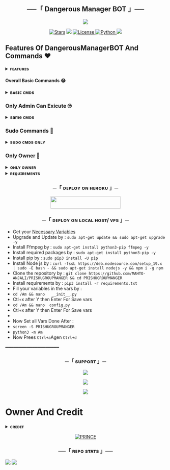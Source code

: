 
<h2 align="center">
    ──「 Dangerous Manager BOT 」──
</h2>

<p align="center">
  <img src="https://te.legra.ph/file/e256025e395b0417dbd34.jpg">
</p>

<p align="center">
<a href="https://github.com/MAHTO-ANJALI/PRISHUGROUPMANGER/stargazers"><img src="https://img.shields.io/github/stars/MAHTO-ANJALI/PRISHUGROUPMANGER?color=black&logo=github&logoColor=black&style=for-the-badge" alt="Stars" /></a>
<a href="https://github.com/MAHTO-ANJALI/PRISHUGROUPMANGER/network/members"> <img src="https://img.shields.io/github/forks/MAHTO-ANJALI/PRISHUGROUPMANGER?color=black&logo=github&logoColor=black&style=for-the-badge" /></a>
<a href="https://github.com/MAHTO-ANJALI/PRISHUGROUPMANGER/blob/main/LICENSE"> <img src="https://img.shields.io/badge/License-MIT-blueviolet?style=for-the-badge" alt="License" /> </a>
<a href="https://www.python.org/"> <img src="https://img.shields.io/badge/Written%20in-Python-orange?style=for-the-badge&logo=python" alt="Python" /> </a>
<a href="https://github.com/MAHTO-ANJALI/PRISHUGROUPMANGER/commits/MAHTO-ANJALI"> <img src="https://img.shields.io/github/last-commit/MAHTO-ANJALI/PRISHUGROUPMANGER?color=blue&logo=github&logoColor=green&style=for-the-badge" /></a>
</p>

## Features Of DangerousManagerBOT And Commands ❤️

<details>
<summary><b>ғᴇᴀᴛᴜʀᴇs</b></summary>
<br>

- Thumbnail Support
- Audio And Video
- Gban User
- Settings
- Control with buttons
- Lyrics Scrapper
- Broadcast Bot
- Statistic Collector
- Block / Unblock (restrict user for using your bot)
</details>

#### Overall Basic Commands 😂
<details>
<summary><b>ʙᴀsɪᴄ ᴄᴍᴅs</b></summary>
<br>

- `/ban <song name>` - user ban from group 
- `/unban` - bandded user unban 
- `/song <song name>` - download songs you want quickly
- `/search <query>` - search videos on youtube with details
- `/vsong <song name>` - download videos you want quickly
- `/lyric <song name>` - lyrics scrapper
</details>

### Only Admin Can Exicute 🙄

<details>
<summary><b>same ᴄᴍᴅs</b></summary>
<br>

- `/promote` - make new admin
- `/demote` - downgread from admin / demote
- `/mute` - mute in group chat 
- `/unmute` - unmute muted user
- `/filters` - List all active filters saved in the chat.
- `/ping` - check the bot ping status
- `/modcheck` -  Check a user's modcheck status in this chat.
- `/modlist ` -  List all mod users.
- `/unmod ` - Unmod of a user. They will now can't ban, mute and warn anAm.
- `/tgt ` - Get Telegraph Link of Replied Text
</details>

### Sudo Commands 🤭
<details>
<summary><b>sᴜᴅᴏ ᴄᴍᴅs ᴏɴʟʏ</b></summary>
<br>
- `/gban` - gban user
- `/stats` - bot n users stats check
</details>
    
### Only Owner 🙈
<details>
<summary><b>ᴏɴʟʏ ᴏᴡɴᴇʀ</b></summary>
<br>
 `/broadcast` - order the assistant to leave all groups
</details>


</details>

<details>
<summary><b>ʀᴇǫᴜɪʀᴇᴍᴇɴᴛs</b></summary>
<br>
    
- [ᴘʏᴛʜᴏɴ𝟹.10](https://www.python.org/downloads/release/python-390/)
- [ᴛᴇʟᴇɢʀᴀᴍ ᴀᴘɪ ᴋᴇʏ](https://docs.pyrogram.org/intro/setup#api-keys)
- [ᴛᴇʟᴇɢʀᴀᴍ ʙᴏᴛ ᴛᴏᴋᴇɴ](https://telegram.dog/botfather)
 
</details>


<h3 align="center">
    ─「 ᴅᴇᴩʟᴏʏ ᴏɴ ʜᴇʀᴏᴋᴜ 」─
</h3>

<p align="center"><a href="https://dashboard.heroku.com/new?template=https://github.com/MAHTO-ANJALI/PRISHUGROUPMANGER"> <img src="https://img.shields.io/badge/Deploy%20On%20Heroku-black?style=for-the-badge&logo=heroku" width="220" height="38.45"/></a></p>

<h3 align="center">
    ─「 ᴅᴇᴩʟᴏʏ ᴏɴ ʟᴏᴄᴀʟ ʜᴏsᴛ/ ᴠᴘs 」─
</h3>

- Get your [Necessary Variables](https://github.com/MAHTO-ANJALI/PRISHUGROUPMANGER/blob/main/sample.env)
- Upgrade and Update by :
`sudo apt-get update && sudo apt-get upgrade -y`
- Install Ffmpeg by :
`sudo apt-get install python3-pip ffmpeg -y`
- Install required packages by :
`sudo apt-get install python3-pip -y`
- Install pip by :
`sudo pip3 install -U pip`
- Install Node js by :
`curl -fssL https://deb.nodesource.com/setup_19.x | sudo -E bash - && sudo apt-get install nodejs -y && npm i -g npm`
- Clone the repository by :
`git clone https://github.com/MAHTO-ANJALI/PRISHUGROUPMANGER && cd PRISHUGROUPMANGER`
- Install requirements by :
`pip3 install -r requirements.txt`
- Fill your variables in the vars by :
- `cd /Am && nano   __init__.py`
- Ctl+x after Y then Enter For Save vars
- `cd /Am && nano  config.py`
- Ctl+x after Y then Enter For Save vars
- 
- Now Set all Vars Done After :
- `screen -S PRISHUGROUPMANGER`
- `python3 -m Am`
- Now Prees `Ctrl+a`Agen  `Ctrl+d`

━━━━━━━━━━━━━━━━━━━━

<h3 align="center">
    ─「 sᴜᴩᴩᴏʀᴛ 」─
</h3>

<p align="center">
<a href="https://t.me/DANGEROUS_FIGHTER_GROUP"><img src="https://img.shields.io/badge/-Support%20Group-blue.svg?style=for-the-badge&logo=Telegram"></a>
</p>

<p align="center">
<a href="https://telegram.me/RBGOFFICIAL1"><img src="https://img.shields.io/badge/-Support%20Channel-blue.svg?style=for-the-badge&logo=Telegram"></a>
</p>

<p align="center">
<a href="https://telegram.me/N3ON_BIO"><img src="https://img.shields.io/badge/-Support%20Channel-blue.svg?style=for-the-badge&logo=Telegram"></a>
</p>

# Owner And Credit
<details>
<summary><b>ᴄʀᴇᴅɪᴛ</b></summary>
<br>

<h3 align="center">
   ᴄʀᴇᴅɪᴛs 
## sᴘᴇᴄɪᴀʟ ᴄʀᴇᴅɪᴛ

- [PRINCE](https://telegram.dog/N3ON)
</details>

</h3>

<p align="center">
<a href="https://github.com/MAHTO-ANJALI"> <img src="https://img.shields.io/badge/MAHTO-ANJALI-black?style=for-the-badge&logo=github" alt="PRINCE" /> </a>
</p>

<h3 align="center">──「 ʀᴇᴘᴏ sᴛᴀᴛs 」──</h3>
<a href="https://github.com/MAHTO-ANJALI/PRISHUGROUPMANGER"><img src="https://github-readme-stats.vercel.app/api/pin/?username=MAHTO-ANJALI&repo=PRISHUGROUPMANGER&theme=chartreuse-dark"></a>



<img src="https://user-images.githubusercontent.com/73097560/115834477-dbab4500-a447-11eb-908a-139a6edaec5c.gif">
